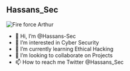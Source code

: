 ## Hassans_Sec

![Fire force Arthur](https://github.com/Hassans-Sec/Hassans-sec.github.io/assets/139691745/81f83829-2d2e-40b2-9c22-448d71e13312)

- 👋 Hi, I’m @Hassans-Sec
- 👀 I’m interested in Cyber Security
- 🌱 I’m currently learning Ethical Hacking
- 💞️ I’m looking to collaborate on Projects
- 📫 How to reach me Twitter @Hassans_Sec
